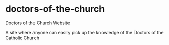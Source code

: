 # doctors-of-the-church
Doctors of the Church Website

A site where anyone can easily pick up the knowledge of the Doctors of the Catholic Church

